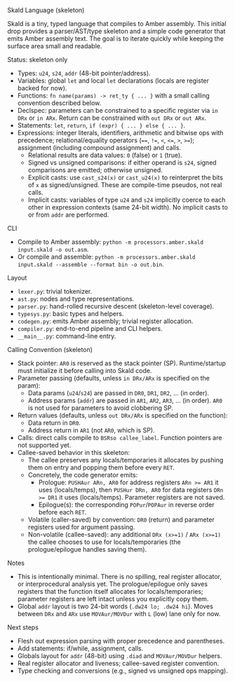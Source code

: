 Skald Language (skeleton)

Skald is a tiny, typed language that compiles to Amber assembly. This initial
drop provides a parser/AST/type skeleton and a simple code generator that emits
Amber assembly text. The goal is to iterate quickly while keeping the surface
area small and readable.

Status: skeleton only
- Types: `u24`, `s24`, `addr` (48-bit pointer/address).
- Variables: global `let` and local `let` declarations (locals are register
  backed for now).
- Functions: `fn name(params) -> ret_ty { ... }` with a small calling
  convention described below.
- Declspec: parameters can be constrained to a specific register via `in DRx`
  or `in ARx`. Return can be constrained with `out DRx` or `out ARx`.
- Statements: `let`, `return`, `if (expr) { ... } else { ... }`.
- Expressions: integer literals, identifiers, arithmetic and bitwise ops with
  precedence; relational/equality operators (`==`, `!=`, `<`, `<=`, `>`, `>=`);
  assignment (including compound assignment) and calls.
  - Relational results are data values: `0` (false) or `1` (true).
  - Signed vs unsigned comparisons: if either operand is `s24`, signed
    comparisons are emitted; otherwise unsigned.
  - Explicit casts: use `cast_s24(x)` or `cast_u24(x)` to reinterpret the bits
    of `x` as signed/unsigned. These are compile-time pseudos, not real calls.
  - Implicit casts: variables of type `u24` and `s24` implicitly coerce to
    each other in expression contexts (same 24-bit width). No implicit casts to
    or from `addr` are performed.

CLI
- Compile to Amber assembly: `python -m processors.amber.skald input.skald -o out.asm`.
- Or compile and assemble: `python -m processors.amber.skald input.skald --assemble --format bin -o out.bin`.

Layout
- `lexer.py`: trivial tokenizer.
- `ast.py`: nodes and type representations.
- `parser.py`: hand-rolled recursive descent (skeleton-level coverage).
- `typesys.py`: basic types and helpers.
- `codegen.py`: emits Amber assembly; trivial register allocation.
- `compiler.py`: end-to-end pipeline and CLI helpers.
- `__main__.py`: command-line entry.

Calling Convention (skeleton)
- Stack pointer: `AR0` is reserved as the stack pointer (SP). Runtime/startup
  must initialize it before calling into Skald code.
- Parameter passing (defaults, unless `in DRx/ARx` is specified on the param):
  - Data params (`u24`/`s24`) are passed in `DR0`, `DR1`, `DR2`, ... (in order).
  - Address params (`addr`) are passed in `AR1`, `AR2`, `AR3`, ... (in order).
    `AR0` is not used for parameters to avoid clobbering SP.
- Return values (defaults, unless `out DRx/ARx` is specified on the function):
  - Data return in `DR0`.
  - Address return in `AR1` (not `AR0`, which is SP).
- Calls: direct calls compile to `BSRso callee_label`. Function pointers are
  not supported yet.
- Callee-saved behavior in this skeleton:
  - The callee preserves any locals/temporaries it allocates by pushing them on
    entry and popping them before every `RET`.
  - Concretely, the code generator emits:
    - Prologue: `PUSHAur ARn, AR0` for address registers `ARn >= AR1` it uses
      (locals/temps), then `PUSHur DRn, AR0` for data registers `DRn >= DR1` it
      uses (locals/temps). Parameter registers are not saved.
    - Epilogue(s): the corresponding `POPur`/`POPAur` in reverse order before
      each `RET`.
  - Volatile (caller-saved) by convention: `DR0` (return) and parameter
    registers used for argument passing.
  - Non-volatile (callee-saved): any additional `DRx (x>=1)` / `ARx (x>=1)` the
    callee chooses to use for locals/temporaries (the prologue/epilogue handles
    saving them).

Notes
- This is intentionally minimal. There is no spilling, real register allocator,
  or interprocedural analysis yet. The prologue/epilogue only saves registers
  that the function itself allocates for locals/temporaries; parameter registers
  are left intact unless you explicitly copy them.
- Global `addr` layout is two 24-bit words (`.dw24 lo; .dw24 hi`). Moves between
  `DRx` and `ARx` use `MOVAur/MOVDur` with `L` (low) lane only for now.

Next steps
- Flesh out expression parsing with proper precedence and parentheses.
- Add statements: if/while, assignment, calls.
- Globals layout for `addr` (48-bit) using `.diad` and `MOVAur/MOVDur` helpers.
- Real register allocator and liveness; callee-saved register convention.
- Type checking and conversions (e.g., signed vs unsigned ops mapping).
